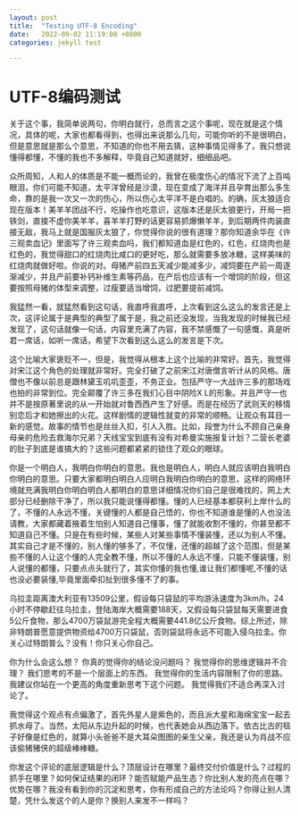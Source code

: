 ```yaml
---
layout: post
title:  "Testing UTF-8 Encoding"
date:   2022-09-02 11:19:00 +0800
categories: jekyll test

---
```


# UTF-8编码测试

关于这个事，我简单说两句，你明白就行，总而言之这个事呢，现在就是这个情况，具体的呢，大家也都看得到，也得出来说那么几句，可能你听的不是很明白，但是意思就是那么个意思，不知道的你也不用去猜，这种事情见得多了，我只想说懂得都懂，不懂的我也不多解释，毕竟自己知道就好，细细品吧。

众所周知，人和人的体质是不能一概而论的，我曾在极度伤心的情况下流了上百吨眼泪，你们可能不知道，太平洋曾经是沙漠，现在变成了海洋并且孕育出那么多生命，靠的是我一次又一次的伤心，所以伤心太平洋不是白唱的。的确，灰太狼适合现在版本！美羊羊团战不行，吃操作也吃意识，这版本还是灰太狼更行，开局一把铁剑，直接不虚你美羊羊，喜羊羊打野的话更容易抓爆懒羊羊，到后期两件肉装直接无敌，我马上就是国服灰太狼了，你觉得你说的很有道理？那你知道余华在《许三观卖血记》里面写了许三观卖血吗，我们都知道血是红色的，红色，红烧肉也是红色的，我觉得甜口的红烧肉比咸口的更好吃，那么就需要多放冰糖，这样美味的红烧肉就做好啦。你说的对。母猪产前四五天减少能减多少，减饲要在产前一周逐渐减少，并且产前要补钙补维生素等药品，在产后也应该有一个增饲的阶段，但这要按照母猪的体型来调整，过瘦要适当增饲，过肥要提前减饲。

我猛然一看，就猛然看到这句话，我直呼我直呼，上次看到这么这么的发言还是上次，这评论属于是典型的典型了属于是，我之前还没发现，当我发现的时候我已经发现了，这句话就像一句话，内容里充满了内容，我不禁感慨了一句感慨，真是听君一席话，如听一席话，希望下次看到这么这么的发言是下次。​

这个比喻大家褒贬不一，但是，我觉得从根本上这个比喻的非常好。首先，我觉得对宋江这个角色的处理就非常好。完全打破了之前宋江对唐僧言听计从的风格。唐僧也不像以前总是跟林黛玉叽叽歪歪，不务正业。包括严守一大战许三多的那场戏也拍的非常到位。完全颠覆了许三多在我们心目中阴险X L的形象。并且严守一也并不是按原著里说的从一开始就对鲁西西产生了好感。而是在经历了武则天的移情别恋后才和她擦出的火花。这样剧情的逻辑性就变的非常的顺畅。让观众有耳目一新的感觉。故事的情节也是丝丝入扣，引人入胜。比如，段誉为什么不顾自己亲身母亲的危险去救海尔兄弟？天线宝宝到底有没有对希曼实施报复计划？二营长老婆的肚子到底是谁搞大的？这些问题都紧紧的锁住了观众的眼球。

你是一个明白人，我明白你明白的意思。我也是明白人，明白人就应该明白我明白你明白的意思。只要大家都明白明白人应明白我明白你明白的意思，这样的网络环境就充满我明白你明白明白人都明白的意思详细情况你们自己是很难找的，网上大部分已经删除干净了，所以我只能说懂得都懂。懂的人已经基本都获利上岸什么的了，不懂的人永远不懂，关键懂的人都是自己悟的，你也不知道谁是懂的人也没法请教，大家都藏着掖着生怕别人知道自己懂事，懂了就能收割不懂的，你甚至都不知道自己不懂。只是在有些时候，某些人对某些事情不懂装懂，还以为别人不懂。其实自己才是不懂的，别人懂的够多了，不仅懂，还懂的超越了这个范围，但是某些不懂的人让这个懂的人完全教不懂，所以不懂的人永远不懂，只能不懂装懂，别人说懂的都懂，只要点点头就行了，其实你懂的我也懂,谁让我们都懂呢,不懂的话也没必要装懂,毕竟里面牵扣扯到很多懂不了的事。

乌拉圭距离澳大利亚有13509公里，假设每只袋鼠的平均游泳速度为3km/h，24小时不停歇赶往乌拉圭，登陆海岸大概需要188天，又假设每只袋鼠每天需要进食5公斤食物，那么4700万袋鼠游完全程大概需要441.8亿公斤食物。综上所述，除非特朗普愿意提供物资给4700万只袋鼠，否则袋鼠将永远不可能入侵乌拉圭。你关心过特朗普么？没有！你只关心你自己。

你为什么会这么想？ 你真的觉得你的结论没问题吗？ 我觉得你的思维逻辑并不合理？ 我们思考的不是一个层面上的东西。 我觉得你的生活内容限制了你的思路。 我建议你站在一个更高的角度重新思考下这个问题。 我觉得我们不适合再深入讨论了。

我觉得这个观点有点偏激了，首先外星人是紫色的，而且派大星和海绵宝宝一起去抓水母了。当然，太阳从东边升起的时候，也代表她会从西边落下。依古比古的毯子好像是红色的，就算小头爸爸不是大耳朵图图的亲生父亲，我还是认为肖战不应该偷猪猪侠的超级棒棒糖。

你发这个评论的底层逻辑是什么？顶层设计在哪里？最终交付价值是什么？过程的抓手在哪里？如何保证结果的闭环？能否赋能产品生态？你比别人发的亮点在哪？优势在哪？我没有看到你的沉淀和思考，你有形成自己的方法论吗？你得让别人清楚，凭什么发这个的人是你？换别人来发不一样吗？
